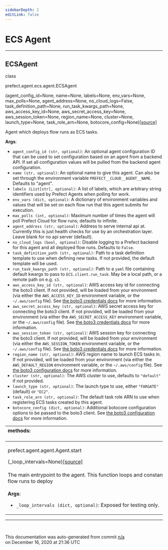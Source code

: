 ```yaml
---
sidebarDepth: 2
editLink: false
---
```

# ECS Agent
---
 ## ECSAgent
 <div class='class-sig' id='prefect-agent-ecs-agent-ecsagent'><p class="prefect-sig">class </p><p class="prefect-class">prefect.agent.ecs.agent.ECSAgent</p>(agent_config_id=None, name=None, labels=None, env_vars=None, max_polls=None, agent_address=None, no_cloud_logs=False, task_definition_path=None, run_task_kwargs_path=None, aws_access_key_id=None, aws_secret_access_key=None, aws_session_token=None, region_name=None, cluster=None, launch_type=None, task_role_arn=None, botocore_config=None)<span class="source"><a href="https://github.com/PrefectHQ/prefect/blob/master/src/prefect/agent/ecs/agent.py#L68">[source]</a></span></div>

Agent which deploys flow runs as ECS tasks.

**Args**:     <ul class="args"><li class="args">`agent_config_id (str, optional)`: An optional agent configuration ID         that can be used to set configuration based on an agent from a         backend API. If set all configuration values will be pulled from         the backend agent configuration.     </li><li class="args">`name (str, optional)`: An optional name to give this agent. Can also         be set through the environment variable `PREFECT__CLOUD__AGENT__NAME`.         Defaults to "agent".     </li><li class="args">`labels (List[str], optional)`: A list of labels, which are arbitrary         string identifiers used by Prefect Agents when polling for work.     </li><li class="args">`env_vars (dict, optional)`: A dictionary of environment variables and         values that will be set on each flow run that this agent submits         for execution.     </li><li class="args">`max_polls (int, optional)`: Maximum number of times the agent will         poll Prefect Cloud for flow runs; defaults to infinite.     </li><li class="args">`agent_address (str, optional)`:  Address to serve internal api at.         Currently this is just health checks for use by an orchestration         layer. Leave blank for no api server (default).     </li><li class="args">`no_cloud_logs (bool, optional)`: Disable logging to a Prefect backend         for this agent and all deployed flow runs. Defaults to `False`.     </li><li class="args">`task_definition_path (str, optional)`: Path to a task definition         template to use when defining new tasks. If not provided, the         default template will be used.     </li><li class="args">`run_task_kwargs_path (str, optional)`: Path to a `yaml` file         containing default kwargs to pass to `ECS.client.run_task`. May be         a local path, or a remote path on e.g. `s3`.     </li><li class="args">`aws_access_key_id (str, optional)`: AWS access key id for connecting         the boto3 client. If not provided, will be loaded from your         environment (via either the `AWS_ACCESS_KEY_ID` environment         variable, or the `~/.aws/config` file). See         [the boto3 credentials docs][1] for more information.     </li><li class="args">`aws_secret_access_key (str, optional)`: AWS secret access key for         connecting the boto3 client. If not provided, will be loaded from         your environment (via either the `AWS_SECRET_ACCESS_KEY`         environment variable, or the `~/.aws/config` file).         See [the boto3 credentials docs][1] for more information.     </li><li class="args">`aws_session_token (str, optional)`: AWS session key for connecting the         boto3 client. If not provided, will be loaded from your environment         (via either the `AWS_SESSION_TOKEN` environment variable, or the         `~/.aws/config` file). See [the boto3 credentials docs][1] for more         information.     </li><li class="args">`region_name (str, optional)`: AWS region name to launch ECS tasks in.         If not provided, will be loaded from your environment (via either         the `AWS_DEFAULT_REGION` environment variable, or the         `~/.aws/config` file). See [the boto3 configuration docs][2] for         more information.     </li><li class="args">`cluster (str, optional)`: The AWS cluster to use, defaults to         `"default"` if not provided.     </li><li class="args">`launch_type (str, optional)`: The launch type to use, either         `"FARGATE"` (default) or `"EC2"`.     </li><li class="args">`task_role_arn (str, optional)`: The default task role ARN to use when         registering ECS tasks created by this agent.     </li><li class="args">`botocore_config (dict, optional)`: Additional botocore configuration         options to be passed to the boto3 client. See [the boto3         configuration docs][2] for more information.</li></ul>

[1]: https://boto3.amazonaws.com/v1/documentation/api/latest/guide/credentials.html

[2]: https://boto3.amazonaws.com/v1/documentation/api/latest/guide/configuration.html

|methods: &nbsp;&nbsp;&nbsp;&nbsp;&nbsp;&nbsp;&nbsp;&nbsp;&nbsp;&nbsp;&nbsp;&nbsp;&nbsp;&nbsp;&nbsp;&nbsp;&nbsp;&nbsp;&nbsp;&nbsp;&nbsp;&nbsp;&nbsp;&nbsp;&nbsp;&nbsp;&nbsp;&nbsp;&nbsp;&nbsp;&nbsp;&nbsp;&nbsp;&nbsp;&nbsp;&nbsp;&nbsp;&nbsp;&nbsp;&nbsp;&nbsp;&nbsp;&nbsp;&nbsp;&nbsp;&nbsp;&nbsp;&nbsp;&nbsp;&nbsp;&nbsp;&nbsp;&nbsp;&nbsp;&nbsp;&nbsp;&nbsp;&nbsp;&nbsp;&nbsp;&nbsp;&nbsp;&nbsp;&nbsp;&nbsp;&nbsp;&nbsp;&nbsp;&nbsp;&nbsp;&nbsp;&nbsp;&nbsp;&nbsp;&nbsp;&nbsp;&nbsp;&nbsp;&nbsp;&nbsp;&nbsp;&nbsp;&nbsp;&nbsp;&nbsp;&nbsp;&nbsp;&nbsp;&nbsp;&nbsp;&nbsp;&nbsp;&nbsp;&nbsp;&nbsp;&nbsp;&nbsp;&nbsp;&nbsp;&nbsp;&nbsp;&nbsp;&nbsp;&nbsp;&nbsp;&nbsp;&nbsp;&nbsp;&nbsp;&nbsp;&nbsp;&nbsp;&nbsp;&nbsp;&nbsp;&nbsp;&nbsp;&nbsp;&nbsp;&nbsp;&nbsp;&nbsp;&nbsp;&nbsp;&nbsp;&nbsp;&nbsp;&nbsp;&nbsp;&nbsp;&nbsp;&nbsp;&nbsp;&nbsp;&nbsp;&nbsp;&nbsp;&nbsp;&nbsp;&nbsp;&nbsp;&nbsp;&nbsp;&nbsp;&nbsp;&nbsp;&nbsp;&nbsp;&nbsp;&nbsp;|
|:----|
 | <div class='method-sig' id='prefect-agent-agent-agent-start'><p class="prefect-class">prefect.agent.agent.Agent.start</p>(_loop_intervals=None)<span class="source"><a href="https://github.com/PrefectHQ/prefect/blob/master/src/prefect/agent/agent.py#L212">[source]</a></span></div>
<p class="methods">The main entrypoint to the agent. This function loops and constantly polls for new flow runs to deploy<br><br>**Args**:     <ul class="args"><li class="args">`_loop_intervals (dict, optional)`: Exposed for testing only.</li></ul></p>|

---
<br>


<p class="auto-gen">This documentation was auto-generated from commit <a href='https://github.com/PrefectHQ/prefect/commit/n/a'>n/a</a> </br>on December 16, 2020 at 21:36 UTC</p>